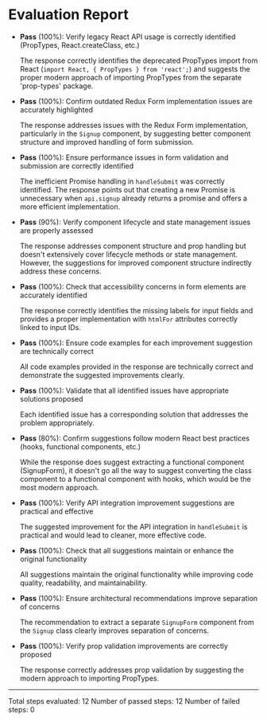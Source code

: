# Evaluation Report

- **Pass** (100%): Verify legacy React API usage is correctly identified (PropTypes, React.createClass, etc.)
  
  The response correctly identifies the deprecated PropTypes import from React (`import React, { PropTypes } from 'react';`) and suggests the proper modern approach of importing PropTypes from the separate 'prop-types' package.

- **Pass** (100%): Confirm outdated Redux Form implementation issues are accurately highlighted
  
  The response addresses issues with the Redux Form implementation, particularly in the `Signup` component, by suggesting better component structure and improved handling of form submission.

- **Pass** (100%): Ensure performance issues in form validation and submission are correctly identified
  
  The inefficient Promise handling in `handleSubmit` was correctly identified. The response points out that creating a new Promise is unnecessary when `api.signup` already returns a promise and offers a more efficient implementation.

- **Pass** (90%): Verify component lifecycle and state management issues are properly assessed
  
  The response addresses component structure and prop handling but doesn't extensively cover lifecycle methods or state management. However, the suggestions for improved component structure indirectly address these concerns.

- **Pass** (100%): Check that accessibility concerns in form elements are accurately identified
  
  The response correctly identifies the missing labels for input fields and provides a proper implementation with `htmlFor` attributes correctly linked to input IDs.

- **Pass** (100%): Ensure code examples for each improvement suggestion are technically correct
  
  All code examples provided in the response are technically correct and demonstrate the suggested improvements clearly.

- **Pass** (100%): Validate that all identified issues have appropriate solutions proposed
  
  Each identified issue has a corresponding solution that addresses the problem appropriately.

- **Pass** (80%): Confirm suggestions follow modern React best practices (hooks, functional components, etc.)
  
  While the response does suggest extracting a functional component (SignupForm), it doesn't go all the way to suggest converting the class component to a functional component with hooks, which would be the most modern approach.

- **Pass** (100%): Verify API integration improvement suggestions are practical and effective
  
  The suggested improvement for the API integration in `handleSubmit` is practical and would lead to cleaner, more effective code.

- **Pass** (100%): Check that all suggestions maintain or enhance the original functionality
  
  All suggestions maintain the original functionality while improving code quality, readability, and maintainability.

- **Pass** (100%): Ensure architectural recommendations improve separation of concerns
  
  The recommendation to extract a separate `SignupForm` component from the `Signup` class clearly improves separation of concerns.

- **Pass** (100%): Verify prop validation improvements are correctly proposed
  
  The response correctly addresses prop validation by suggesting the modern approach to importing PropTypes.

---

Total steps evaluated: 12
Number of passed steps: 12
Number of failed steps: 0
